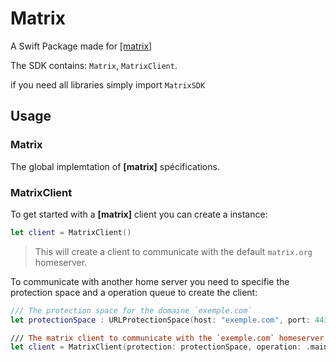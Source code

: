 # Matrix

A Swift Package made for [[matrix]](https://matrix.org)

The SDK contains: `Matrix`, `MatrixClient`.

if you need all libraries simply import `MatrixSDK`

## Usage



### Matrix

The global implemtation of **[matrix]** spécifications.



### MatrixClient

To get started with a **[matrix]** client you can create a instance:
```Swift
let client = MatrixClient()
```
> This will create a client to communicate with the default `matrix.org` homeserver.


To communicate with another home server you need to specifie the protection space and a operation queue to create the client:
```Swift
/// The protection space for the domaine `exemple.com` 
let protectionSpace : URLProtectionSpace(host: "exemple.com", port: 443, protocol: "https", realm: nil, authenticationMethod: nil)

/// The matrix client to communicate with the `exemple.com` homeserver
let client = MatrixClient(protection: protectionSpace, operation: .main)

```
